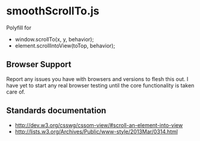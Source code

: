 smoothScrollTo.js
=================

Polyfill for
* window.scrollTo(x, y, behavior);
* element.scrollIntoView(toTop, behavior);

Browser Support
---------------

Report any issues you have with browsers and versions to flesh this out.
I have yet to start any real browser testing until the core
functionality is taken care of.

Standards documentation
-----------------------

* http://dev.w3.org/csswg/cssom-view/#scroll-an-element-into-view
* http://lists.w3.org/Archives/Public/www-style/2013Mar/0314.html

